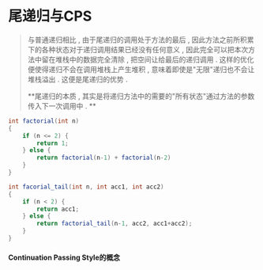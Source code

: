 # 尾递归与CPS

> 与普通递归相比 , 由于尾递归的调用处于方法的最后 , 因此方法之前所积累下的各种状态对于递归调用结果已经没有任何意义 , 因此完全可以把本次方法中留在堆栈中的数据完全清除 , 把空间让给最后的递归调用 . 这样的优化便使得递归不会在调用堆栈上产生堆积 , 意味着即使是"无限"递归也不会让堆栈溢出 . 这便是尾递归的优势 .
>
> **尾递归的本质 , 其实是将递归方法中的需要的"所有状态"通过方法的参数传入下一次调用中 . **

```java
int factorial(int n)
{
    if (n <= 2) {
        return 1;
    } else {
        return factorial(n-1) + factorial(n-2)
    }
}

int facorial_tail(int n, int acc1, int acc2)
{
    if (n < 2) {
        return acc1;
    } else {
        return factorial_tail(n-1, acc2, acc1+acc2);
    }
}
```

#### Continuation Passing Style的概念



